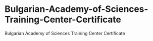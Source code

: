 # Bulgarian-Academy-of-Sciences-Training-Center-Certificate
Bulgarian Academy of Sciences Training Center Certificate
